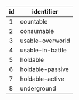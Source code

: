 | id |    identifier    |
|----|------------------|
| 1  | countable        |
| 2  | consumable       |
| 3  | usable-overworld |
| 4  | usable-in-battle |
| 5  | holdable         |
| 6  | holdable-passive |
| 7  | holdable-active  |
| 8  | underground      |

